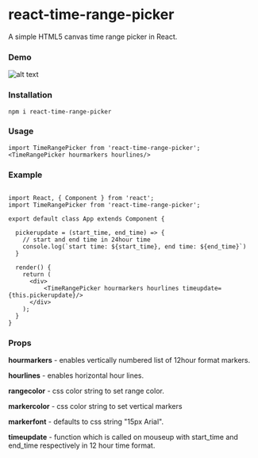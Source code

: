 # react-time-range-picker
A simple HTML5 canvas time range picker in React.

### Demo
![alt text](https://media.giphy.com/media/3o7aCPGsCo3BMdVcNG/giphy.gif)

### Installation
`npm i react-time-range-picker`

### Usage
`import TimeRangePicker from 'react-time-range-picker';`
`<TimeRangePicker hourmarkers hourlines/>`

### Example
```import TimeRangePicker from 'react-time-range-picker';

import React, { Component } from 'react';
import TimeRangePicker from 'react-time-range-picker';

export default class App extends Component {

  pickerupdate = (start_time, end_time) => {
    // start and end time in 24hour time
    console.log(`start time: ${start_time}, end time: ${end_time}`)
  }

  render() {
    return (
      <div>
	      <TimeRangePicker hourmarkers hourlines timeupdate={this.pickerupdate}/>
      </div>
    );
  }
}
```

### Props

  **hourmarkers** - enables vertically numbered list of 12hour format markers.
  
  **hourlines** - enables horizontal hour lines.
  
  **rangecolor** - css color string to set range color.
  
  **markercolor** - css color string to set vertical markers
  
  **markerfont** - defaults to css string "15px Arial".
  
  **timeupdate** - function which is called on mouseup with start_time and end_time respectively in 12 hour time format.
  


